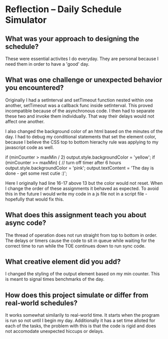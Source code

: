 # Reflection – Daily Schedule Simulator

## What was your approach to designing the schedule?

These were essential activites I do everyday. They are personal because I need them in order to have a 'good' day.

## What was one challenge or unexpected behavior you encountered?

Originally I had a setInterval and setTimeout function nested within one another, setTimeout was a callback func inside setInterval. This proved incompatible because of the asynchronous code. I then had to separate these two and invoke them individually. That way their delays would not affect one another.

I also changed the background color of an html based on the minutes of the day. I had to debug my conditional statements that set the element color, because I believe the CSS top to bottom hierachy rule was applying to my javascript code as well.

if (minCounter > maxMin / 2) output.style.backgroundColor = 'yellow';
if (minCounter >= maxMin) {
// turn off timer after 6 hours
output.style.backgroundColor = 'pink';
output.textContent = 'The day is done - get some rest cutie :)';

Here I originally had line 16-17 above 13 but the color would not reset. When I change the order of these assignments it behaved as expected. To avoid this in the future I would write my code in a js file not in a script file - hopefully that would fix this.

## What does this assignment teach you about async code?

The thread of operation does not run straight from top to bottom in order. The delays or timers cause the code to sit in queue while waiting for the correct time to run while the TOE continues down to run sync code.

## What creative element did you add?

I changed the styling of the output element based on my min counter. This is meant to signal times benchmarks of the day.

## How does this project simulate or differ from real-world schedules?

It works somewhat similarily to real-world time. It starts when the program is run so not until I begin my day. Additionally it has a set time alloted for each of the tasks, the problem with this is that the code is rigid and does not accomodate unexpected hiccups or delays.
